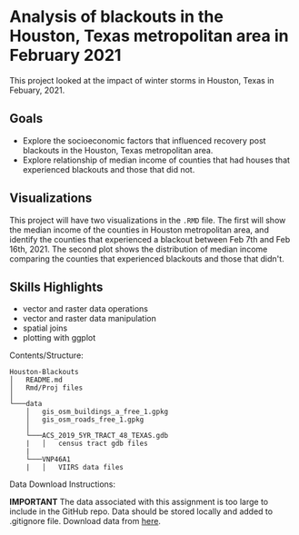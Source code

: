 # Analysis of blackouts in the Houston, Texas metropolitan area in February 2021
This project looked at the impact of winter storms in Houston, Texas in Febuary, 2021. 

## Goals
- Explore the socioeconomic factors that influenced recovery post blackouts in the Houston, Texas metropolitan area.
- Explore relationship of median income of counties that had houses that experienced blackouts and those that did not.

## Visualizations
This project will have two visualizations in the `.RMD` file. The first will show the median income of the counties in Houston metropolitan area, and identify the counties that experienced a blackout between Feb 7th and Feb 16th, 2021. The second plot shows the distribution of median income comparing the counties that experienced blackouts and those that didn't. 

## Skills Highlights
- vector and raster data  operations
- vector and raster data manipulation
- spatial joins
- plotting with ggplot


Contents/Structure:

    Houston-Blackouts
    │   README.md
    │   Rmd/Proj files    
    │
    └───data
        │   gis_osm_buildings_a_free_1.gpkg
        │   gis_osm_roads_free_1.gpkg
        │
        └───ACS_2019_5YR_TRACT_48_TEXAS.gdb
        |   │   census tract gdb files
        |
        └───VNP46A1
        |   │   VIIRS data files

Data Download Instructions:

**IMPORTANT** The data associated with this assignment is too large to include in the GitHub repo. Data should be stored locally and added to .gitignore file. Download data from [here](https://drive.google.com/file/d/1bTk62xwOzBqWmmT791SbYbHxnCdjmBtw/view?usp=sharing).
